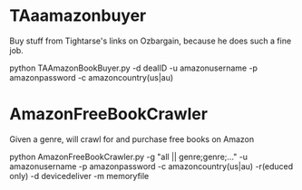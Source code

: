 # TAaamazonbuyer

Buy stuff from Tightarse's links on Ozbargain, because he does such a fine job.

python TAAmazonBookBuyer.py -d dealID -u amazonusername -p amazonpassword -c amazoncountry(us|au)

# AmazonFreeBookCrawler

Given a genre, will crawl for and purchase free books on Amazon

python AmazonFreeBookCrawler.py -g "all || genre;genre;..." -u amazonusername -p amazonpassword -c amazoncountry(us|au) -r(educed only) -d devicedeliver -m memoryfile
